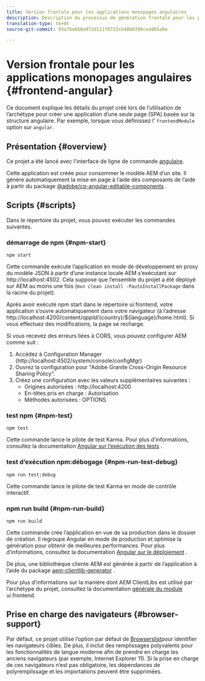 ```yaml
---
title: Version frontale pour les applications monopages angulaires
description: Description du processus de génération frontale pour les projets d’application d’une seule page
translation-type: tm+mt
source-git-commit: 93a7ba6b8a972d111fb723cb40b0380cea9b5a9a

---
```



# Version frontale pour les applications monopages angulaires {#frontend-angular}

Ce document explique les détails du projet créé lors de l’utilisation de l’archétype pour créer une application d’une seule page (SPA) basée sur la structure angulaire. Par exemple, lorsque vous définissez l’ `frontendModule` option sur `angular`.

## Présentation {#overview}

Ce projet a été lancé avec l&#39;interface de ligne de commande [angulaire](https://github.com/angular/angular-cli).

Cette application est créée pour consommer le modèle AEM d’un site. Il génère automatiquement la mise en page à l’aide des composants de l’aide à partir du package [@adobe/cq-angular-editable-components](https://www.npmjs.com/package/@adobe/cq-angular-editable-components) .

## Scripts {#scripts}

Dans le répertoire du projet, vous pouvez exécuter les commandes suivantes.

### démarrage de npm {#npm-start}

```
npm start
```

Cette commande exécute l’application en mode de développement en proxy du modèle JSON à partir d’une instance locale AEM s’exécutant sur http://localhost:4502. Cela suppose que l’ensemble du projet a été déployé sur AEM au moins une fois (`mvn clean install -PautoInstallPackage` dans la racine du projet).

Après avoir exécuté npm start dans le répertoire ui.frontend, votre application s’ouvre automatiquement dans votre navigateur (à l’adresse http://localhost:4200/content/${appId}/${country}/${language}/home.html). Si vous effectuez des modifications, la page se recharge.

Si vous recevez des erreurs liées à CORS, vous pouvez configurer AEM comme suit :

1. Accédez à Configuration Manager (http://localhost:4502/system/console/configMgr)
1. Ouvrez la configuration pour &quot;Adobe Granite Cross-Origin Resource Sharing Policy&quot;.
1. Créez une configuration avec les valeurs supplémentaires suivantes :
   * Origines autorisées : http://localhost:4200
   * En-têtes pris en charge : Autorisation
   * Méthodes autorisées : OPTIONS

### test npm {#npm-test}

```
npm test
```

Cette commande lance le pilote de test Karma. Pour plus d’informations, consultez la documentation [Angular sur l’exécution des tests](https://angular.io/guide/testing) .

### test d’exécution npm:débogage {#npm-run-test-debug}

```
npm run test:debug
```

Cette commande lance le pilote de test Karma en mode de contrôle interactif.

### npm run build {#npm-run-build}

```
npm run build
```

Cette commande crée l’application en vue de sa production dans le dossier de création. Il regroupe Angular en mode de production et optimise la génération pour obtenir de meilleures performances. Pour plus d’informations, consultez la documentation [Angular sur le déploiement](https://angular.io/guide/deployment) .

De plus, une bibliothèque cliente AEM est générée à partir de l’application à l’aide du package [aem-clientlib-generator](https://github.com/wcm-io-frontend/aem-clientlib-generator) .

Pour plus d’informations sur la manière dont AEM ClientLibs est utilisé par l’archétype du projet, consultez la documentation [générale du module](uifrontend.md#clientlibs) ui.frontend.

## Prise en charge des navigateurs {#browser-support}

Par défaut, ce projet utilise l’option par défaut de [Browserslist](https://github.com/browserslist/browserslist)pour identifier les navigateurs cibles. De plus, il inclut des remplissages polyvalents pour les fonctionnalités de langue moderne afin de prendre en charge les anciens navigateurs (par exemple, Internet Explorer 11). Si la prise en charge de ces navigateurs n’est pas obligatoire, les dépendances de polyremplissage et les importations peuvent être supprimées.
